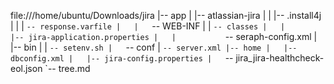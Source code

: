file:///home/ubuntu/Downloads/jira
|-- app
|   |-- atlassian-jira
|   |   |-- .install4j
|   |   |   `-- response.varfile
|   |   `-- WEB-INF
|   |       `-- classes
|   |           |-- jira-application.properties
|   |           `-- seraph-config.xml
|   |-- bin
|   |   `-- setenv.sh
|   `-- conf
|       `-- server.xml
|-- home
|   |-- dbconfig.xml
|   |-- jira-config.properties
|   `-- jira_jira-healthcheck-eol.json
`-- tree.md
